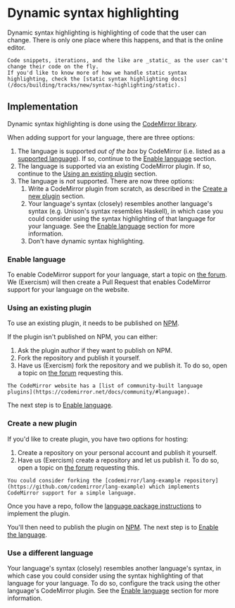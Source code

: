 # Dynamic syntax highlighting

Dynamic syntax highlighting is highlighting of code that the user can change.
There is only one place where this happens, and that is the online editor.

```exercism/note
Code snippets, iterations, and the like are _static_ as the user can't change their code on the fly.
If you'd like to know more of how we handle static syntax highlighting, check the [static syntax highlighting docs](/docs/building/tracks/new/syntax-highlighting/static).
```

## Implementation

Dynamic syntax highlighting is done using the [CodeMirror library](https://codemirror.net/).

When adding support for your language, there are three options:

1. The language is supported _out of the box_ by CodeMirror (i.e. listed as a [supported language](https://codemirror.net/5/mode/)).
   If so, continue to the [Enable language](#enable-language) section.
2. The language is supported via an existing CodeMirror plugin.
   If so, continue to the [Using an existing plugin](#using-an-existing-plugin) section.
3. The language is _not_ supported.
   There are now three options:
   1. Write a CodeMirror plugin from scratch, as described in the [Create a new plugin](#create-a-new-plugin) section.
   2. Your language's syntax (closely) resembles another language's syntax (e.g. Unison's syntax resembles Haskell), in which case you could consider using the syntax highlighting of that language for your language.
      See the [Enable language](#enable-language) section for more information.
   3. Don't have dynamic syntax highlighting.

### Enable language

To enable CodeMirror support for your language, start a topic on [the forum](https://forum.exercism.org/c/exercism/building-exercism/125).
We (Exercism) will then create a Pull Request that enables CodeMirror support for your language on the website.

### Using an existing plugin

To use an existing plugin, it needs to be published on [NPM](https://www.npmjs.com/).

If the plugin isn't published on NPM, you can either:

1. Ask the plugin author if they want to publish on NPM.
2. Fork the repository and publish it yourself.
3. Have us (Exercism) fork the repository and we publish it.
   To do so, open a topic on [the forum](https://forum.exercism.org/c/exercism/building-exercism/125) requesting this.

```exercism/note
The CodeMirror website has a [list of community-built language plugins](https://codemirror.net/docs/community/#language).
```

The next step is to [Enable language](#enable-language).

### Create a new plugin

If you'd like to create plugin, you have two options for hosting:

1. Create a repository on your personal account and publish it yourself.
2. Have us (Exercism) create a repository and let us publish it.
   To do so, open a topic on [the forum](https://forum.exercism.org/c/exercism/building-exercism/125) requesting this.

```exercism/note
You could consider forking the [codemirror/lang-example repository](https://github.com/codemirror/lang-example) which implements CodeMirror support for a simple language.
```

Once you have a repo, follow the [language package instructions](https://codemirror.net/examples/lang-package/) to implement the plugin.

You'll then need to publish the plugin on [NPM](https://www.npmjs.com/).
The next step is to [Enable the language](#enable-language).

### Use a different language

Your language's syntax (closely) resembles another language's syntax, in which case you could consider using the syntax highlighting of that language for your language.
To do so, configure the track using the other language's CodeMirror plugin.
See the [Enable language](#enable-language) section for more information.
